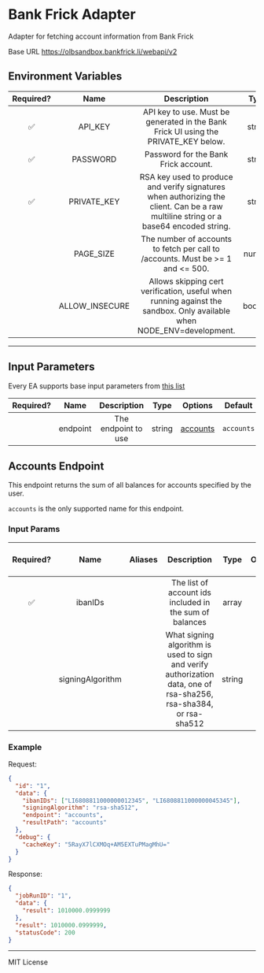 # Bank Frick Adapter

Adapter for fetching account information from Bank Frick

Base URL https://olbsandbox.bankfrick.li/webapi/v2

## Environment Variables

| Required? |      Name      |                                                             Description                                                              |  Type   | Options | Default |
| :-------: | :------------: | :----------------------------------------------------------------------------------------------------------------------------------: | :-----: | :-----: | :-----: |
|    ✅     |    API_KEY     |                         API key to use. Must be generated in the Bank Frick UI using the PRIVATE_KEY below.                          | string  |         |         |
|    ✅     |    PASSWORD    |                                                 Password for the Bank Frick account.                                                 | string  |         |         |
|    ✅     |  PRIVATE_KEY   | RSA key used to produce and verify signatures when authorizing the client. Can be a raw multiline string or a base64 encoded string. | string  |         |         |
|           |   PAGE_SIZE    |                           The number of accounts to fetch per call to /accounts. Must be >= 1 and <= 500.                            | number  |         |  `500`  |
|           | ALLOW_INSECURE |        Allows skipping cert verification, useful when running against the sandbox. Only available when NODE_ENV=development.         | boolean |         |         |

---

## Input Parameters

Every EA supports base input parameters from [this list](../../core/bootstrap#base-input-parameters)

| Required? |   Name   |     Description     |  Type  |            Options             |  Default   |
| :-------: | :------: | :-----------------: | :----: | :----------------------------: | :--------: |
|           | endpoint | The endpoint to use | string | [accounts](#accounts-endpoint) | `accounts` |

## Accounts Endpoint

This endpoint returns the sum of all balances for accounts specified by the user.

`accounts` is the only supported name for this endpoint.

### Input Params

| Required? |       Name       | Aliases |                                                    Description                                                     |  Type  | Options |   Default    | Depends On | Not Valid With |
| :-------: | :--------------: | :-----: | :----------------------------------------------------------------------------------------------------------------: | :----: | :-----: | :----------: | :--------: | :------------: |
|    ✅     |     ibanIDs      |         |                              The list of account ids included in the sum of balances                               | array  |         |              |            |                |
|           | signingAlgorithm |         | What signing algorithm is used to sign and verify authorization data, one of rsa-sha256, rsa-sha384, or rsa-sha512 | string |         | `rsa-sha512` |            |                |

### Example

Request:

```json
{
  "id": "1",
  "data": {
    "ibanIDs": ["LI6808811000000012345", "LI6808811000000045345"],
    "signingAlgorithm": "rsa-sha512",
    "endpoint": "accounts",
    "resultPath": "accounts"
  },
  "debug": {
    "cacheKey": "5RayX7lCXMOq+AM5EXTuPMagMhU="
  }
}
```

Response:

```json
{
  "jobRunID": "1",
  "data": {
    "result": 1010000.0999999
  },
  "result": 1010000.0999999,
  "statusCode": 200
}
```

---

MIT License
